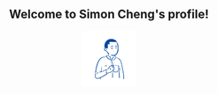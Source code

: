 <h2 align="center">Welcome to Simon Cheng's profile!</h2>
<div style="
  display:block;
  margin-left:auto;
  margin-right:auto;
  width:20%; 
  height:20%;">
  <img src="img/profile3.svg" alt="drawing" style=""/>
  </div>

<!--
**simoncheng987/simoncheng987** is a ✨ _special_ ✨ repository because its `README.md` (this file) appears on your GitHub profile.

Here are some ideas to get you started:

- 🔭 I’m currently working on ...
- 🌱 I’m currently learning ...
- 👯 I’m looking to collaborate on ...
- 🤔 I’m looking for help with ...
- 💬 Ask me about ...
- 📫 How to reach me: ...
- 😄 Pronouns: ...
- ⚡ Fun fact: ...
-->
